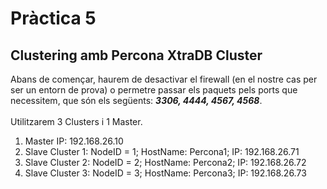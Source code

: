 # Pràctica 5

## Clustering amb Percona XtraDB Cluster

Abans de començar, haurem de desactivar el firewall (en el nostre cas per ser un entorn de prova) o permetre passar els paquets pels ports que necessitem, que són els següents: <b><i>3306, 4444, 4567, 4568</i></b>.
</br>
</br>
Utilitzarem 3 Clusters i 1 Master.

1. Master IP: 192.168.26.10
2. Slave Cluster 1: NodeID = 1; HostName: Percona1; IP: 192.168.26.71
3. Slave Cluster 2: NodeID = 2; HostName: Percona2; IP: 192.168.26.72
4. Slave Cluster 3: NodeID = 3; HostName: Percona3; IP: 192.168.26.73
